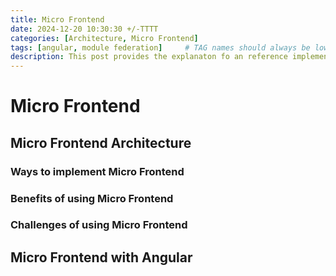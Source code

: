 ```yaml
---
title: Micro Frontend
date: 2024-12-20 10:30:30 +/-TTTT
categories: [Architecture, Micro Frontend]
tags: [angular, module federation]     # TAG names should always be lowercase
description: This post provides the explanaton fo an reference implementation
---
```


# Micro Frontend

## Micro Frontend Architecture

### Ways to implement Micro Frontend

### Benefits of using Micro Frontend

### Challenges of using Micro Frontend

## Micro Frontend with Angular
